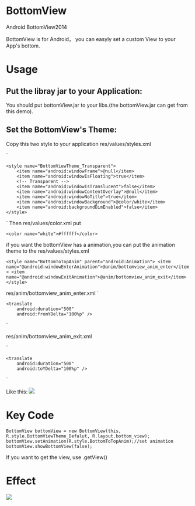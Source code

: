 BottomView
==========

Android BottomView2014


BottomView is for Android， you can easyly set a custom View to your App's bottom.

# Usage

## Put the libray jar to your Application:
You should put bottomView.jar to your libs.(the bottomView.jar can get from this demo).

## Set the BottomView's Theme:
Copy this two style to your application res/values/styles.xml

`<!--Translucent Theme-->
   <style name="BottomViewTheme_Defalut">
        <item name="android:windowFrame">@null</item>
        <item name="android:windowContentOverlay">@null</item>
        <item name="android:windowIsFloating">true</item>
        <item name="android:windowIsTranslucent">false</item>
        <item name="android:windowNoTitle">true</item>
        <item name="android:windowBackground">@color/white</item>
        <item name="android:backgroundDimEnabled">true</item>
        <item name="android:windowFullscreen">true</item>
    </style>
<!--Transparent Theme-->
    <style name="BottomViewTheme_Transparent">
        <item name="android:windowFrame">@null</item>
        <item name="android:windowIsFloating">true</item>
        <!-- Transparent -->
        <item name="android:windowIsTranslucent">false</item>
        <item name="android:windowContentOverlay">@null</item>
        <item name="android:windowNoTitle">true</item>
        <item name="android:windowBackground">@color/white</item>
        <item name="android:backgroundDimEnabled">false</item>
    </style>
`
Then res/values/color.xml  put

`<color name="white">#ffffff</color>`

if you want the bottomView has a animation,you can put the animation theme to the res/values/styles.xml

`<style name="BottomToTopAnim" parent="android:Animation">
        <item name="@android:windowEnterAnimation">@anim/bottomview_anim_enter</item>
        <item name="@android:windowExitAnimation">@anim/bottomview_anim_exit</item>
    </style>`

res/anim/bottomview_anim_enter.xml
`<?xml version="1.0" encoding="utf-8"?>
<set xmlns:android="http://schemas.android.com/apk/res/android" >

    <translate
        android:duration="500"
        android:fromYDelta="100%p" />

</set>`

res/anim/bottomview_anim_exit.xml

`<?xml version="1.0" encoding="utf-8"?>
<set xmlns:android="http://schemas.android.com/apk/res/android" >

    <translate
        android:duration="500"
        android:toYDelta="100%p" />

</set>`

Like this:
![](http://img.blog.csdn.net/20140624223226218)

# Key Code

`BottomView bottomView = new BottomView(this,
                    R.style.BottomViewTheme_Defalut, R.layout.bottom_view);
            bottomView.setAnimation(R.style.BottomToTopAnim);//set animation
            bottomView.showBottomView(false);`

If you want to get the view, use .getView()

# Effect
![](http://img.blog.csdn.net/20140624222106656)

